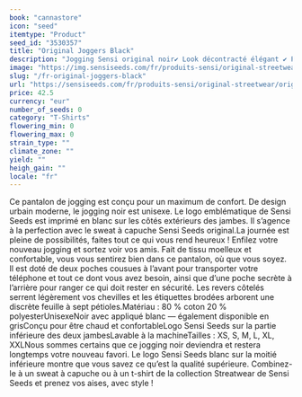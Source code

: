 ```yaml
---
book: "cannastore"
icon: "seed"
itemtype: "Product"
seed_id: "3530357"
title: "Original Joggers Black"
description: "Jogging Sensi original noir✔ Look décontracté élégant ✔ Pantalon de jogging de qualité supérieure ✔ Logo Sensi Seeds ✔ Unisexe ✔ XS-XXL."
image: "https://img.sensiseeds.com/fr/produits-sensi/original-streetwear/original-joggers-black-image.png"
slug: "/fr-original-joggers-black"
url: "https://sensiseeds.com/fr/produits-sensi/original-streetwear/original-joggers-black?a_aid=cannastore"
price: 42.5
currency: "eur"
number_of_seeds: 0
category: "T-Shirts"
flowering_min: 0
flowering_max: 0
strain_type: ""
climate_zone: ""
yield: ""
heigh_gain: ""
locale: "fr"
---
```

Ce pantalon de jogging est conçu pour un maximum de confort. De design urbain moderne, le jogging noir est unisexe. Le logo emblématique de Sensi Seeds est imprimé en blanc sur les côtés extérieurs des jambes. Il s’agence à la perfection avec le sweat à capuche Sensi Seeds original.La journée est pleine de possibilités, faites tout ce qui vous rend heureux ! Enfilez votre nouveau jogging et sortez voir vos amis. Fait de tissu moelleux et confortable, vous vous sentirez bien dans ce pantalon, où que vous soyez. Il est doté de deux poches cousues à l’avant pour transporter votre téléphone et tout ce dont vous avez besoin, ainsi que d’une poche secrète à l’arrière pour ranger ce qui doit rester en sécurité. Les revers côtelés serrent légèrement vos chevilles et les étiquettes brodées arborent une discrète feuille à sept pétioles.Matériau : 80 % coton 20 % polyesterUnisexeNoir avec appliqué blanc — également disponible en grisConçu pour être chaud et confortableLogo Sensi Seeds sur la partie inférieure des deux jambesLavable à la machineTailles : XS, S, M, L, XL, XXLNous sommes certains que ce jogging noir deviendra et restera longtemps votre nouveau favori. Le logo Sensi Seeds blanc sur la moitié inférieure montre que vous savez ce qu’est la qualité supérieure. Combinez-le à un sweat à capuche ou à un t-shirt de la collection Streatwear de Sensi Seeds et prenez vos aises, avec style !
